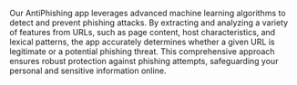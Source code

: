 Our AntiPhishing app leverages advanced machine learning algorithms to detect and prevent phishing attacks. By extracting and analyzing a variety of features from URLs, such as page content, host characteristics, and lexical patterns, the app accurately determines whether a given URL is legitimate or a potential phishing threat. This comprehensive approach ensures robust protection against phishing attempts, safeguarding your personal and sensitive information online.
